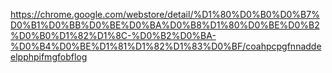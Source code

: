 https://chrome.google.com/webstore/detail/%D1%80%D0%B0%D0%B7%D0%B1%D0%BB%D0%BE%D0%BA%D0%B8%D1%80%D0%BE%D0%B2%D0%B0%D1%82%D1%8C-%D0%B2%D0%BA-%D0%B4%D0%BE%D1%81%D1%82%D1%83%D0%BF/coahpcpgfnnaddeelpphpifmgfobflog
